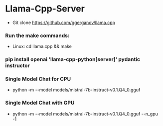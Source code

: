 # Llama-Cpp-Server

- Git clone https://github.com/ggerganov/llama.cpp
  
### Run the make commands:

- Linux: cd llama.cpp && make

### pip install openai 'llama-cpp-python[server]' pydantic instructor

### Single Model Chat for CPU
- python -m --model models/mistral-7b-instruct-v0.1.Q4_0.gguf 
### Single Model Chat with GPU 
- python -m --model models/mistral-7b-instruct-v0.1.Q4_0.gguf --n_gpu -1
